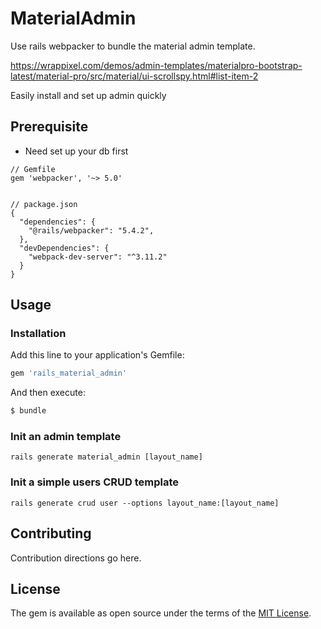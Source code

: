 # MaterialAdmin
Use rails webpacker to bundle the material admin template.

https://wrappixel.com/demos/admin-templates/materialpro-bootstrap-latest/material-pro/src/material/ui-scrollspy.html#list-item-2

Easily install and set up admin quickly

## Prerequisite
- Need set up your db first

```
// Gemfile
gem 'webpacker', '~> 5.0'


// package.json
{
  "dependencies": {
    "@rails/webpacker": "5.4.2",
  },
  "devDependencies": {
    "webpack-dev-server": "^3.11.2"
  }
}
```


## Usage
### Installation
Add this line to your application's Gemfile:

```ruby
gem 'rails_material_admin'
```

And then execute:
```bash
$ bundle
```

### Init an admin template
```
rails generate material_admin [layout_name]
```

### Init a simple users CRUD template
```
rails generate crud user --options layout_name:[layout_name]
```


## Contributing
Contribution directions go here.

## License
The gem is available as open source under the terms of the [MIT License](https://opensource.org/licenses/MIT).
